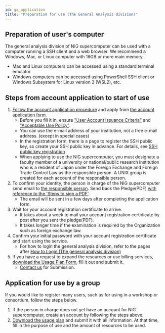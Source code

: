 ```yaml
---
id: ga_application
title: "Preparation for use (The General Analysis division)"
---
```


## Preparation of user's computer

The general analysis division of NIG supercomputer can be used with a computer running a SSH client and a web browser. We recommend a Windows, Mac, or Linux computer with 16GB or more main memory.

- Mac and Linux computers can be accessed using a standard terminal emulator.
- Windows computers can be accessed using PowerShell SSH client or Windows Subsystem for Linux version 2 (WSL2), etc.


## Steps from  account application to start of use



1. [Follow the account application procedure](/application/registration) and apply from [the account application form](/blog/2024-10-25-account_system_maintenance)<!-- (https://sc-account.ddbj.nig.ac.jp/en/application/registration) -->.
    - Before you fill it in, ensure ["User Account Issuance Criteria"](/application/) and ["Acceptable Use Policy"](/application/use_policy).
    - You can use the e-mail address of your institution, not a free e-mail address. (except in special cases)
    - In the registration form, there is a page to register the SSH public key, so create your SSH public key in advance. For details, see [SSH public key registration](/application/ssh_keys)
    - When applying to use the NIG supercomputer, you must designate a faculty member of a university or national/public research institution who is a resident of Japan under the Foreign Exchange and Foreign Trade Control Law as the responsible person. A UNIX group is created for each account of the responsible person.
2. To confirm your identity, the person in charge of the NIG supercomputer send email to [the responsible person](/application/#the-responsible-person). Send back the Pledge(PDF) [with reference to the 'Steps to sign a PDF'](/application/signing_PDF).
    - The email will be sent in a few days after completing the application form.
3. Wait for your account registration certificate to arrive.
    - It takes about a week to mail your account registration certidicate by post after you sent the pledge(PDF).
    - It takes longer time if the examination is required by the Organization such as foreign exchange law.
4. Confirm your initial password with your account registration certificate and start using the service.
    - For how to login the general analysis division, refer to the pages after [How to Login (The general analysis division)](/general_analysis_division/ga_login/)
5. If you have a request to expand the resources or use billing services, [download the Usage Plan Form](/application/resource_extension), fill it out and submit it.
    - [Contact us](/application/reference/) for Submission.



## Application for use by a group

If you would like to register many users, such as for using in a workshop or consortium, follow the steps below.

1. If the person in charge does not yet have an account for NIG supercomputer, create an account by following the steps above.
2. [Download the usage plan](../application/resource_extension.md) and submit it with all information. At that time, fill in the purpose of use and the amount of resources to be used.
